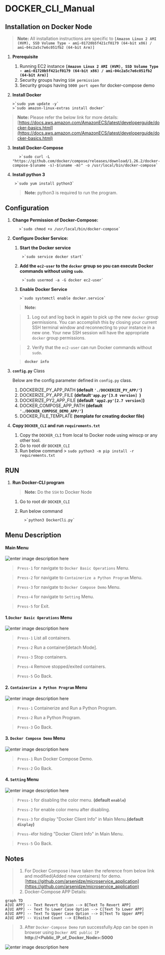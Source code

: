# DOCKER_CLI_Manual
## Installation on Docker Node
 >**Note:**  All installation instructions are specific to **`[Amazon Linux 2 AMI (HVM), SSD Volume Type - ami-01720b5f421cf0179 (64-bit x86) / ami-04c2a5c7e6c051fb2 (64-bit Arm)]`**
  1. **Prerequisite**
       1. Running  EC2 instance **`[Amazon Linux 2 AMI (HVM), SSD Volume Type - ami-01720b5f421cf0179 (64-bit x86) / ami-04c2a5c7e6c051fb2 (64-bit Arm)]`**
       2. Security groups having `SSH permission`
       3. Security groups having `5000 port open` for docker-compose demo

 2. **Install Docker**
 
		>`sudo yum update -y`
		>`sudo amazon-linux-extras install docker`
    
>**Note:**  Please refer the below link for more details:
[https://docs.aws.amazon.com/AmazonECS/latest/developerguide/docker-basics.html](https://docs.aws.amazon.com/AmazonECS/latest/developerguide/docker-basics.html)
 3.  **Install Docker-Compose**
 
			>`sudo curl -L "https://github.com/docker/compose/releases/download/1.26.2/docker-compose-$(uname -s)-$(uname -m)" -o /usr/local/bin/docker-compose`
 
 4. **Install python 3**
 
         >`sudo yum install python3`
         
       >**Note:**  python3 is required to run the program.
## Configuration		
 1.  **Change Permission of Docker-Compose:**
 
			>`sudo chmod +x /usr/local/bin/docker-compose`

 2.  **Configure Docker Service:**
		1. **Start the Docker service**
    
			    >`sudo service docker start`
          
		2. **Add the `ec2-user` to the `docker` group so you can execute Docker commands without using `sudo`**.
    
				>`sudo usermod -a -G docker ec2-user`
        
		3.  **Enable Docker Service**
    
			    >`sudo systemctl enable docker.service`
		>**Note:**  
    
		>1. Log out and log back in again to pick up the new `docker` group permissions. You can accomplish this by closing your current SSH terminal window and reconnecting to your instance in a new one. Your new SSH session will have the appropriate `docker` group permissions.
    
		>2. Verify that the `ec2-user` can run Docker commands without `sudo`.
    
		>**`docker info`**
 
 3. **`config.py`** Class

	 Below are the config parameter defined in `config.py` class.
	 1. DOCKERIZE_PY_APP_PATH **(default `'./DOCKERIZE_PY_APP/'`)**
	 2. DOCKERIZE_PY_APP_FILE **(default`'app.py'[3.8 version] `)**
	 3. DOCKERIZE_PY2_APP_FILE **(default `'app2.py'[2.7 version]`)**
	 4. DOCKER_COMPOSE_APP_PATH **(default `'./DOCKER_COMPOSE_DEMO_APP/'`)**
	 5. DOCKER_FILE_TEMPLATE **(template for creating docker file)**
 4.  **Copy  `DOCKER_CLI` and run `requirements.txt`**
	 1. Copy the `DOCKER_CLI` from local to Docker node using winscp or any other tool.
      2. Go to root dir  `DOCKER_CLI` 
      3.  Run below command
			  > `sudo python3 -m pip install -r requirements.txt`
			  
## RUN
 1. **Run Docker-CLI program**
 
    >**Note:**  Do the `SSH`  to Docker Node 
	 1. Go to root dir  `DOCKER_CLI` 
	 2. Run below command 
   
			  >`python3 DockerCli.py`
## Menu Description

#### Main Menu
![enter image description here](https://raw.githubusercontent.com/GitPointer/ec2_docker/main/main_menu.png)
 >`Press-1` for navigate to `Docker Basic Operations` Menu. 
 
> `Press-2` for navigate to `Containerize a Python Program` Menu.

> `Press-3` for navigate to `Docker Compose Demo` Menu.

> `Press-4` for navigate to `Setting` Menu.

> `Press-5` for Exit.

#### 1.`Docker Basic Operations` Menu
![enter image description here](https://raw.githubusercontent.com/GitPointer/ec2_docker/main/docker_basic_menu.png)

 >`Press-1` List all containers. 
 
> `Press-2` Run a container[detach Mode].

> `Press-3` Stop containers.

> `Press-4` Remove stopped/exited containers.

> `Press-5` Go Back.

#### 2. `Containerize a Python Program` Menu
![enter image description here](https://raw.githubusercontent.com/GitPointer/ec2_docker/main/containerize_py_pgm_menu.png)

 >`Press-1` Containerize and Run a Python Program. 
 
> `Press-2` Run a Python Program.

> `Press-3` Go Back.

#### 3. `Docker Compose Demo` Menu
![enter image description here](https://raw.githubusercontent.com/GitPointer/ec2_docker/main/docker_compose_menu.png)

 >`Press-1` Run Docker Compose Demo. 
 
> `Press-2` Go Back.

#### 4. `Setting` Menu
![enter image description here](https://raw.githubusercontent.com/GitPointer/ec2_docker/main/setting_menu.png)

> `Press-1` for disabling the color menu. **(default `enable`)**

>  `Press-2` for enable color menu after disabling.

> `Press-3` for display "Docker Client Info"  in Main Menu.**(default `display`)**

> `Press-4`for hiding "Docker Client Info"  in Main Menu.

>  `Press-5` Go Back.

## Notes
> 1. For Docker Compose i have taken the reference from below link and modified(Added new containers) for demo.
>[https://github.com/arsenidze/microservice_application](https://github.com/arsenidze/microservice_application)
> 2. Docker-Compose APP Details:

```mermaid
graph TD
A[UI APP] -- Text Revert Option --> B[Text To Revert APP]
A[UI APP] -- Text To Lower Case Option --> C[Text To Lower APP]
A[UI APP] -- Text To Upper Case Option --> D[Text To Upper APP]
A[UI APP] -- Visited Count --> E[Redis]

```
> 3. After `Docker-Compose Demo`  run successfully.App can be open in browser using `Docker AMI public IP`
> **http://<Public_IP_of_Docker_Node>:5000**

![enter image description here](https://raw.githubusercontent.com/GitPointer/ec2_docker/main/docker_compose_result.png)
